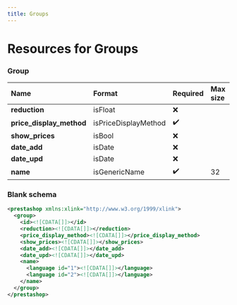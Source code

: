 ```yaml
---
title: Groups
---
```


# Resources for Groups

### Group

|           Name           |        Format        | Required | Max size | Description |
| :----------------------- | :------------------- | :------- | :------- | :---------- |
| **reduction**            | isFloat              | ❌        |          |             |
| **price_display_method** | isPriceDisplayMethod | ✔️       |          |             |
| **show_prices**          | isBool               | ❌        |          |             |
| **date_add**             | isDate               | ❌        |          |             |
| **date_upd**             | isDate               | ❌        |          |             |
| **name**                 | isGenericName        | ✔️       | 32       |             |


### Blank schema

```xml
<prestashop xmlns:xlink="http://www.w3.org/1999/xlink">
  <group>
    <id><![CDATA[]]></id>
    <reduction><![CDATA[]]></reduction>
    <price_display_method><![CDATA[]]></price_display_method>
    <show_prices><![CDATA[]]></show_prices>
    <date_add><![CDATA[]]></date_add>
    <date_upd><![CDATA[]]></date_upd>
    <name>
      <language id="1"><![CDATA[]]></language>
      <language id="2"><![CDATA[]]></language>
    </name>
  </group>
</prestashop>
```

